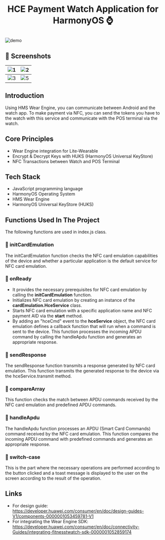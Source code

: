 # <p align="center"> HCE Payment Watch Application for HarmonyOS ⌚ </p>  


![demo](https://github.com/Explore-In-HMS/HuaweiNFCPayWear/assets/56589369/af961206-f99b-447b-826a-160fe1e0c022)


## 📸 Screenshots

|  ![1](https://github.com/Explore-In-HMS/HuaweiNFCPayWear/assets/56589369/0d9ac0ea-b865-46c1-97eb-b5180210dfb8)| ![2](https://github.com/Explore-In-HMS/HuaweiNFCPayWear/assets/56589369/c37ad0b1-d5f4-48d1-8ff4-50a28f02cf82)|
|--|--|
| ![3](https://github.com/Explore-In-HMS/HuaweiNFCPayWear/assets/56589369/a53cea80-c7ff-4845-9db6-c7f3266bbcfa)| ![5](https://github.com/Explore-In-HMS/HuaweiNFCPayWear/assets/56589369/49c514d8-a28e-48fd-a079-47d327972a2b)|

 
  


## Introduction
Using HMS Wear Engine, you can communicate between Android and the watch app. To make payment via NFC, you can send the tokens you have to the watch with this service and communicate with the POS terminal via the watch.


## Core Principles
- Wear Engine integration for Lite-Wearable
- Encrypt & Decrypt Keys with HUKS (HarmonyOS Universal KeyStore)
- NFC Transactions between Watch and POS Terminal

## Tech Stack
- JavaScript programming language
- HarmonyOS Operating System
- HMS Wear Engine
- HarmonyOS Universal KeyStore (HUKS)

## Functions Used In The Project
The following functions are used in index.js class.

### 🔹 initCardEmulation
The initCardEmulation function checks the NFC card emulation capabilities of the device and whether a particular application is the default service for NFC card emulation.

### 🔹 onReady
- It provides the necessary prerequisites for NFC card emulation by calling the <b>initCardEmulation</b> function.
- Initializes NFC card emulation by creating an instance of the <b>cardEmulation.HceService</b> class.
- Starts NFC card emulation with a specific application name and NFC payment AID via the <b>start</b> method.
- By adding an "hceCmd" event to the <b>hceService</b> object, the NFC card emulation defines a callback function that will run when a command is sent to the device. This function processes the incoming APDU command by calling the handleApdu function and generates an appropriate response.

### 🔹 sendResponse
The sendResponse function transmits a response generated by NFC card emulation. This function transmits the generated response to the device via the hceService.transmit method.

### 🔹 compareArray
This function checks the match between APDU commands received by the NFC card emulation and predefined APDU commands.

### 🔹 handleApdu
The handleApdu function processes an APDU (Smart Card Commands) command received by the NFC card emulation. This function compares the incoming APDU command with predefined commands and generates an appropriate response.

### 🔹 switch-case 
This is the part where the necessary operations are performed according to the button clicked and a toast message is displayed to the user on the screen according to the result of the operation.

## Links
- For design guide: https://developer.huawei.com/consumer/en/doc/design-guides-V1/components-0000001053459781-V1
- For integrating the Wear Engine SDK: https://developer.huawei.com/consumer/en/doc/connectivity-Guides/integrating-fitnesstwatch-sdk-0000001052859174






